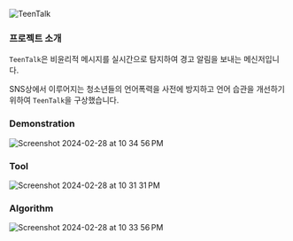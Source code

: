 ![TeenTalk](https://github.com/parking0/TeenTalk_Server/assets/67892502/e0ca1cff-5d42-4122-a16e-1014cfedb17d)

### 프로젝트 소개 

`TeenTalk`은 비윤리적 메시지를 실시간으로 탐지하여 경고 알림을 보내는 메신저입니다. 

SNS상에서 이루어지는 청소년들의 언어폭력을 사전에 방지하고 언어 습관을 개선하기 위하여 `TeenTalk`을 구상했습니다.



### Demonstration
![Screenshot 2024-02-28 at 10 34 56 PM](https://github.com/parking0/TeenTalk_Server/assets/67892502/444fac58-4c66-4a8d-8955-8d9e603d3aa8)

### Tool
![Screenshot 2024-02-28 at 10 31 31 PM](https://github.com/parking0/TeenTalk_Server/assets/67892502/bbc4d5ab-d0fa-438a-a4b1-0d199bf7f4fc)

### Algorithm
![Screenshot 2024-02-28 at 10 33 56 PM](https://github.com/parking0/TeenTalk_Server/assets/67892502/ee0f8d2c-0d03-4c11-a700-f50525b5895d)
